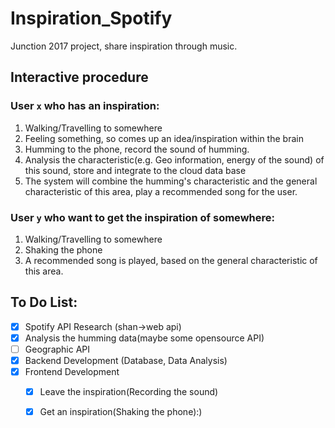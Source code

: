 # Inspiration_Spotify
Junction 2017 project, share inspiration through music.

## Interactive procedure

### User `x` who has an inspiration:

1. Walking/Travelling to somewhere
2. Feeling something, so comes up an idea/inspiration within the brain
3. Humming to the phone, record the sound of humming.
4. Analysis the characteristic(e.g. Geo information, energy of the sound) of this sound, store and integrate to the cloud data base
5. The system will combine the humming's characteristic and the general characteristic of this area, play a recommended song for the user.

### User `y` who want to get the inspiration of somewhere:

1. Walking/Travelling to somewhere
2. Shaking the phone
3. A recommended song is played, based on the general characteristic of this area.

## To Do List:

- [x] Spotify API Research (shan->web api)
- [x] Analysis the humming data(maybe some opensource API)
- [ ] Geographic API
- [x] Backend Development (Database, Data Analysis)
- [x] Frontend Development
  - [x] Leave the inspiration(Recording the sound)
  - [x] Get an inspiration(Shaking the phone):)

